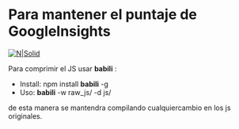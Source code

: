 # Para mantener el puntaje de GoogleInsights

[![N|Solid](https://cldup.com/dTxpPi9lDf.thumb.png)](https://nodesource.com/products/nsolid)

Para comprimir el JS usar **babili** :

  - Install: npm install **babili** -g
  - Uso: **babili** -w raw_js/ -d js/

de esta manera se mantendra compilando cualquiercambio en los js originales.

